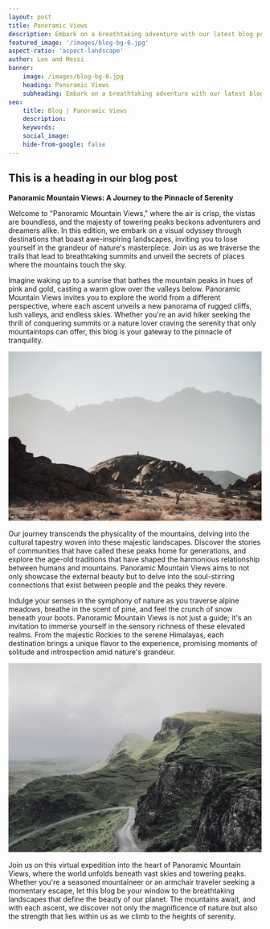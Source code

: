 ```yaml
---
layout: post
title: Panoramic Views
description: Embark on a breathtaking adventure with our latest blog post, as we unveil a destination boasting panoramic mountain views that will leave you awe-inspired. Nestled amidst towering peaks and cascading valleys, Colorado offers an unrivaled feast for the eyes. Join us as we explore the best vantage points, hiking trails, and hidden gems that showcase the majesty of these mountains, providing a backdrop that's nothing short of spectacular. Whether you're a nature enthusiast or seeking a serene escape, our guide to the panoramic mountain views of Colorado promises an unforgettable journey into the heart of stunning landscapes.
featured_image: '/images/blog-bg-6.jpg'
aspect-ratio: 'aspect-landscape'
author: Leo and Messi
banner:
    image: /images/blog-bg-6.jpg
    heading: Panoramic Views
    subheading: Embark on a breathtaking adventure with our latest blog post, as we unveil a destination boasting panoramic mountain views that will leave you awe-inspired. Nestled amidst towering peaks and cascading valleys, Colorado offers an unrivaled feast for the eyes. Join us as we explore the best vantage points, hiking trails, and hidden gems that showcase the majesty of these mountains, providing a backdrop that's nothing short of spectacular. Whether you're a nature enthusiast or seeking a serene escape, our guide to the panoramic mountain views of Colorado promises an unforgettable journey into the heart of stunning landscapes.
seo: 
    title: Blog | Panoramic Views
    description: 
    keywords: 
    social_image: 
    hide-from-google: false
---
```


## This is a heading in our blog post 

**Panoramic Mountain Views: A Journey to the Pinnacle of Serenity**

Welcome to "Panoramic Mountain Views," where the air is crisp, the vistas are boundless, and the majesty of towering peaks beckons adventurers and dreamers alike. In this edition, we embark on a visual odyssey through destinations that boast awe-inspiring landscapes, inviting you to lose yourself in the grandeur of nature's masterpiece. Join us as we traverse the trails that lead to breathtaking summits and unveil the secrets of places where the mountains touch the sky.

Imagine waking up to a sunrise that bathes the mountain peaks in hues of pink and gold, casting a warm glow over the valleys below. Panoramic Mountain Views invites you to explore the world from a different perspective, where each ascent unveils a new panorama of rugged cliffs, lush valleys, and endless skies. Whether you're an avid hiker seeking the thrill of conquering summits or a nature lover craving the serenity that only mountaintops can offer, this blog is your gateway to the pinnacle of tranquility.

<img src="/images/blog-bg-4.jpg" class="aspect-landscape h-full w-full object-cover">

Our journey transcends the physicality of the mountains, delving into the cultural tapestry woven into these majestic landscapes. Discover the stories of communities that have called these peaks home for generations, and explore the age-old traditions that have shaped the harmonious relationship between humans and mountains. Panoramic Mountain Views aims to not only showcase the external beauty but to delve into the soul-stirring connections that exist between people and the peaks they revere.

Indulge your senses in the symphony of nature as you traverse alpine meadows, breathe in the scent of pine, and feel the crunch of snow beneath your boots. Panoramic Mountain Views is not just a guide; it's an invitation to immerse yourself in the sensory richness of these elevated realms. From the majestic Rockies to the serene Himalayas, each destination brings a unique flavor to the experience, promising moments of solitude and introspection amid nature's grandeur.

<img src="/images/blog-bg-9.jpg" class="aspect-landscape h-full w-full object-cover">

Join us on this virtual expedition into the heart of Panoramic Mountain Views, where the world unfolds beneath vast skies and towering peaks. Whether you're a seasoned mountaineer or an armchair traveler seeking a momentary escape, let this blog be your window to the breathtaking landscapes that define the beauty of our planet. The mountains await, and with each ascent, we discover not only the magnificence of nature but also the strength that lies within us as we climb to the heights of serenity.
